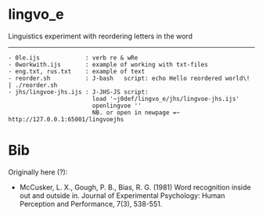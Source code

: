 lingvo_e
========

Linguistics experiment with reordering letters in the word


----------
    - 0le.ijs             : verb re & wRe
    - 0workwith.ijs       : example of working with txt-files
    - eng.txt, rus.txt    : example of text
    - reorder.sh          : J-bash   script: echo Hello reordered world\! | ./reorder.sh
    - jhs/lingvoe-jhs.ijs : J-JHS-JS script: 
                            load '~j0def/lingvo_e/jhs/lingvoe-jhs.ijs'
                            openlingvoe ''
                            NB. or open in newpage =~ http://127.0.0.1:65001/lingvoejhs



Bib
========

Originally here (?):
- McCusker, L. X., Gough, P. B., Bias, R. G. (1981) Word recognition inside out and outside in. Journal of Experimental Psychology: Human Perception and Performance, 7(3), 538-551.
